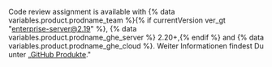Code review assignment is available with {% data variables.product.prodname_team %}{% if currentVersion ver_gt "enterprise-server@2.19" %}, {% data variables.product.prodname_ghe_server %} 2.20+,{% endif %} and {% data variables.product.prodname_ghe_cloud %}. Weiter Informationen findest Du unter „[GitHub Produkte](/articles/githubs-products)."
